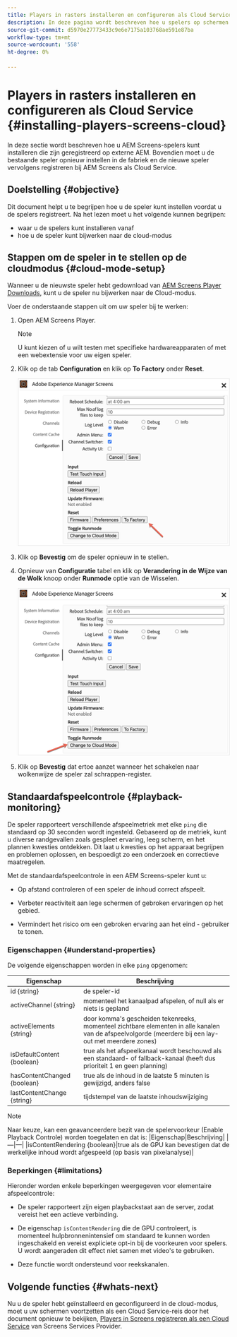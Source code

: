 ```yaml
---
title: Players in rasters installeren en configureren als Cloud Service
description: In deze pagina wordt beschreven hoe u spelers op schermen als Cloud Service kunt installeren en configureren.
source-git-commit: d5970e27773433c9e6e7175a103768ae591e87ba
workflow-type: tm+mt
source-wordcount: '558'
ht-degree: 0%

---
```



# Players in rasters installeren en configureren als Cloud Service {#installing-players-screens-cloud}

In deze sectie wordt beschreven hoe u AEM Screens-spelers kunt installeren die zijn geregistreerd op externe AEM. Bovendien moet u de bestaande speler opnieuw instellen in de fabriek en de nieuwe speler vervolgens registreren bij AEM Screens als Cloud Service.

## Doelstelling {#objective}

Dit document helpt u te begrijpen hoe u de speler kunt instellen voordat u de spelers registreert. Na het lezen moet u het volgende kunnen begrijpen:

* waar u de spelers kunt installeren vanaf
* hoe u de speler kunt bijwerken naar de cloud-modus

## Stappen om de speler in te stellen op de cloudmodus {#cloud-mode-setup}

Wanneer u de nieuwste speler hebt gedownload van [AEM Screens Player Downloads](https://download.macromedia.com/screens/), kunt u de speler nu bijwerken naar de Cloud-modus.

Voer de onderstaande stappen uit om uw speler bij te werken:

1. Open AEM Screens Player.

   >[!NOTE]
   >U kunt kiezen of u wilt testen met specifieke hardwareapparaten of met een webextensie voor uw eigen speler.

1. Klik op de tab **Configuration** en klik op **To Factory** onder **Reset**.

   ![afbeelding](/help/screens-cloud/assets/player/installplayer-2.png)

1. Klik op **Bevestig** om de speler opnieuw in te stellen.

1. Opnieuw van **Configuratie** tabel en klik op **Verandering in de Wijze van de Wolk** knoop onder **Runmode** optie van de Wisselen.

   ![afbeelding](/help/screens-cloud/assets/player/installplayer-1.png)

1. Klik op **Bevestig** dat ertoe aanzet wanneer het schakelen naar wolkenwijze de speler zal schrappen-register.

## Standaardafspeelcontrole {#playback-monitoring}

De speler rapporteert verschillende afspeelmetriek met elke `ping` die standaard op 30 seconden wordt ingesteld. Gebaseerd op de metriek, kunt u diverse randgevallen zoals gespleet ervaring, leeg scherm, en het plannen kwesties ontdekken. Dit laat u kwesties op het apparaat begrijpen en problemen oplossen, en bespoedigt zo een onderzoek en correctieve maatregelen.

Met de standaardafspeelcontrole in een AEM Screens-speler kunt u:

* Op afstand controleren of een speler de inhoud correct afspeelt.

* Verbeter reactiviteit aan lege schermen of gebroken ervaringen op het gebied.

* Vermindert het risico om een gebroken ervaring aan het eind - gebruiker te tonen.

### Eigenschappen {#understand-properties}

De volgende eigenschappen worden in elke `ping` opgenomen:

| Eigenschap | Beschrijving |
|---|---|
| id {string} | de speler-id |
| activeChannel {string} | momenteel het kanaalpad afspelen, of null als er niets is gepland |
| activeElements {string} | door komma&#39;s gescheiden tekenreeks, momenteel zichtbare elementen in alle kanalen van de afspeelvolgorde (meerdere bij een lay-out met meerdere zones) |
| isDefaultContent {boolean} | true als het afspeelkanaal wordt beschouwd als een standaard- of fallback-kanaal (heeft dus prioriteit 1 en geen planning) |
| hasContentChanged {boolean} | true als de inhoud in de laatste 5 minuten is gewijzigd, anders false |
| lastContentChange {string} | tijdstempel van de laatste inhoudswijziging |

>[!NOTE]
>Naar keuze, kan een geavanceerdere bezit van de spelervoorkeur (Enable Playback Controle) worden toegelaten en dat is:
>|Eigenschap|Beschrijving|
>|—|—|
>|isContentRendering {boolean}|true als de GPU kan bevestigen dat de werkelijke inhoud wordt afgespeeld (op basis van pixelanalyse)|

### Beperkingen {#limitations}

Hieronder worden enkele beperkingen weergegeven voor elementaire afspeelcontrole:

* De speler rapporteert zijn eigen playbackstaat aan de server, zodat vereist het een actieve verbinding.

* De eigenschap `isContentRendering` die de GPU controleert, is momenteel hulpbronnenintensief om standaard te kunnen worden ingeschakeld en vereist expliciete opt-in bij de voorkeuren voor spelers. U wordt aangeraden dit effect niet samen met video&#39;s te gebruiken.

* Deze functie wordt ondersteund voor reekskanalen.

## Volgende functies {#whats-next}

Nu u de speler hebt geïnstalleerd en geconfigureerd in de cloud-modus, moet u uw schermen voortzetten als een Cloud Service-reis door het document opnieuw te bekijken, [Players in Screens registreren als een Cloud Service](/help/screens-cloud/managing-players-registration/registering-players-screens-cloud.md) van Screens Services Provider.
